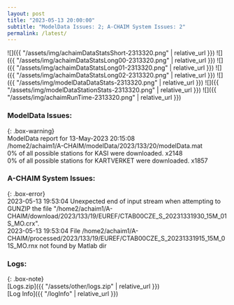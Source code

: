 ```yaml
---
layout: post
title: "2023-05-13 20:00:00"
subtitle: "ModelData Issues: 2; A-CHAIM System Issues: 2"
permalink: /latest/
---
```


![]({{ "/assets/img/achaimDataStatsShort-2313320.png" | relative_url }})
![]({{ "/assets/img/achaimDataStatsLong00-2313320.png" | relative_url }})
![]({{ "/assets/img/achaimDataStatsLong01-2313320.png" | relative_url }})
![]({{ "/assets/img/achaimDataStatsLong02-2313320.png" | relative_url }})
![]({{ "/assets/img/modelDataDataStats-2313320.png" | relative_url }})
![]({{ "/assets/img/modelDataStationStats-2313320.png" | relative_url }})
![]({{ "/assets/img/achaimRunTime-2313320.png" | relative_url }})


### ModelData Issues:  
  
{: .box-warning}  
 ModelData report for 13-May-2023 20:15:08   
 /home2/achaim1/A-CHAIM/modelData/2023/133/20/modelData.mat   
 0% of all possible stations for KASI were downloaded. x2148   
 0% of all possible stations for KARTVERKET were downloaded. x1857   
  
### A-CHAIM System Issues:  
  
{: .box-error}  
2023-05-13 19:53:04 Unexpected end of input stream when attempting to GUNZIP the file "/home2/achaim1/A-CHAIM/download/2023/133/19/EUREF/CTAB00CZE_S_20231331930_15M_01S_MO.crx".  
2023-05-13 19:53:04 File /home2/achaim1/A-CHAIM/processed/2023/133/19/EUREF/CTAB00CZE_S_20231331915_15M_01S_MO.rnx not found by Matlab dir  

### Logs:  
  
{: .box-note}  
[Logs.zip]({{ "/assets/other/logs.zip" | relative_url }})  
[Log Info]({{ "/logInfo" | relative_url }})  
